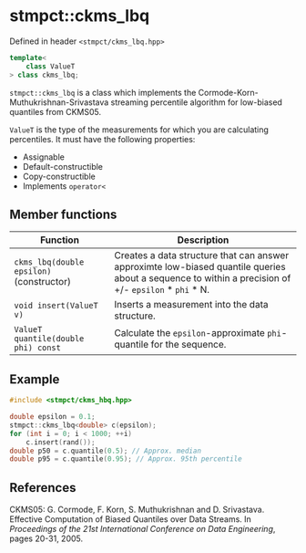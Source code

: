 # stmpct::ckms_lbq

Defined in header `<stmpct/ckms_lbq.hpp>`

```cpp
template<
    class ValueT
> class ckms_lbq;
```

`stmpct::ckms_lbq` is a class which implements the Cormode-Korn-Muthukrishnan-Srivastava
streaming percentile algorithm for low-biased quantiles from CKMS05.

`ValueT` is the type of the measurements for which you are calculating percentiles.  It must have the
following properties:
- Assignable
- Default-constructible
- Copy-constructible
- Implements `operator<`

## Member functions

| Function | Description |
| -------- | ----------- |
| `ckms_lbq(double epsilon)` (constructor) | Creates a data structure that can answer approximte low-biased quantile queries about a sequence to within a precision of +/- `epsilon` * `phi` * N. |
| `void insert(ValueT v)` | Inserts a measurement into the data structure. |
| `ValueT quantile(double phi) const` | Calculate the `epsilon`-approximate `phi`-quantile for the sequence. |

## Example

```cpp
#include <stmpct/ckms_hbq.hpp>

double epsilon = 0.1;
stmpct::ckms_lbq<double> c(epsilon);
for (int i = 0; i < 1000; ++i)
    c.insert(rand());
double p50 = c.quantile(0.5); // Approx. median
double p95 = c.quantile(0.95); // Approx. 95th percentile
```

## References

CKMS05: G. Cormode, F. Korn, S. Muthukrishnan and D. Srivastava. Effective Computation of Biased Quantiles over Data Streams. In _Proceedings of the 21st International Conference on Data Engineering_, pages 20-31, 2005.